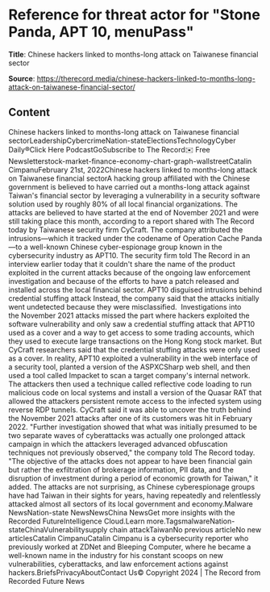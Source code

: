 # Reference for threat actor for "Stone Panda, APT 10, menuPass"

**Title**: Chinese hackers linked to months-long attack on Taiwanese financial sector

**Source**: https://therecord.media/chinese-hackers-linked-to-months-long-attack-on-taiwanese-financial-sector/

## Content
Chinese hackers linked to months-long attack on Taiwanese financial sectorLeadershipCybercrimeNation-stateElectionsTechnologyCyber Daily®Click Here PodcastGoSubscribe to The Record✉️ Free Newsletterstock-market-finance-economy-chart-graph-wallstreetCatalin CimpanuFebruary 21st, 2022Chinese hackers linked to months-long attack on Taiwanese financial sectorA hacking group affiliated with the Chinese government is believed to have carried out a months-long attack against Taiwan's financial sector by leveraging a vulnerability in a security software solution used by roughly 80% of all local financial organizations.
The attacks are believed to have started at the end of November 2021 and were still taking place this month, according to a report shared with The Record today by Taiwanese security firm CyCraft.
The company attributed the intrusions—which it tracked under the codename of Operation Cache Panda—to a well-known Chinese cyber-espionage group known in the cybersecurity industry as APT10.
The security firm told The Record in an interview earlier today that it couldn't share the name of the product exploited in the current attacks because of the ongoing law enforcement investigation and because of the efforts to have a patch released and installed across the local financial sector.
APT10 disguised intrusions behind credential stuffing attack
Instead, the company said that the attacks initially went undetected because they were misclassified. 
Investigations into the November 2021 attacks missed the part where hackers exploited the software vulnerability and only saw a credential stuffing attack that APT10 used as a cover and a way to get access to some trading accounts, which they used to execute large transactions on the Hong Kong stock market.
But CyCraft researchers said that the credential stuffing attacks were only used as a cover. In reality, APT10 exploited a vulnerability in the web interface of a security tool, planted a version of the ASPXCSharp web shell, and then used a tool called Impacket to scan a target company's internal network.
The attackers then used a technique called reflective code loading to run malicious code on local systems and install a version of the Quasar RAT that allowed the attackers persistent remote access to the infected system using reverse RDP tunnels.
CyCraft said it was able to uncover the truth behind the November 2021 attacks after one of its customers was hit in February 2022.
"Further investigation showed that what was initially presumed to be two separate waves of cyberattacks was actually one prolonged attack campaign in which the attackers leveraged advanced obfuscation techniques not previously observed," the company told The Record today.
"The objective of the attacks does not appear to have been financial gain but rather the exfiltration of brokerage information, PII data, and the disruption of investment during a period of economic growth for Taiwan," it added.
The attacks are not surprising, as Chinese cyberespionage groups have had Taiwan in their sights for years, having repeatedly and relentlessly attacked almost all sectors of its local government and economy.Malware NewsNation-state NewsNewsChina NewsGet more insights with the Recorded FutureIntelligence Cloud.Learn more.TagsmalwareNation-stateChinaVulnerabilitysupply chain attackTaiwanNo previous articleNo new articlesCatalin CimpanuCatalin Cimpanu is a cybersecurity reporter who previously worked at ZDNet and Bleeping Computer, where he became a well-known name in the industry for his constant scoops on new vulnerabilities, cyberattacks, and law enforcement actions against hackers.BriefsPrivacyAboutContact Us© Copyright 2024 | The Record from Recorded Future News